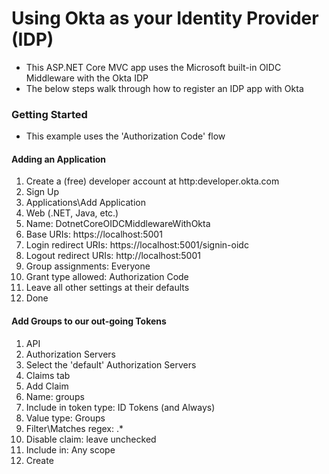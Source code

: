 # Using Okta as your Identity Provider (IDP)

- This ASP.NET Core MVC app uses the Microsoft built-in OIDC Middleware with the Okta IDP
- The below steps walk through how to register an IDP app with Okta

### Getting Started
- This example uses the 'Authorization Code' flow

#### Adding an Application
1. Create a (free) developer account at http:developer.okta.com
2. Sign Up
3. Applications\Add Application
4. Web (.NET, Java, etc.)
5. Name: DotnetCoreOIDCMiddlewareWithOkta
6. Base URIs: https://localhost:5001
7. Login redirect URIs: https://localhost:5001/signin-oidc
8. Logout redirect URIs: http://localhost:5001
9. Group assignments: Everyone
10. Grant type allowed: Authorization Code
11. Leave all other settings at their defaults
12. Done

#### Add Groups to our out-going Tokens
1. API
2. Authorization Servers
3. Select the 'default' Authorization Servers
4. Claims tab
5. Add Claim
6. Name: groups
7. Include in token type: ID Tokens (and Always)
8. Value type: Groups
9. Filter\Matches regex: .*
10. Disable claim: leave unchecked
11. Include in: Any scope
12. Create